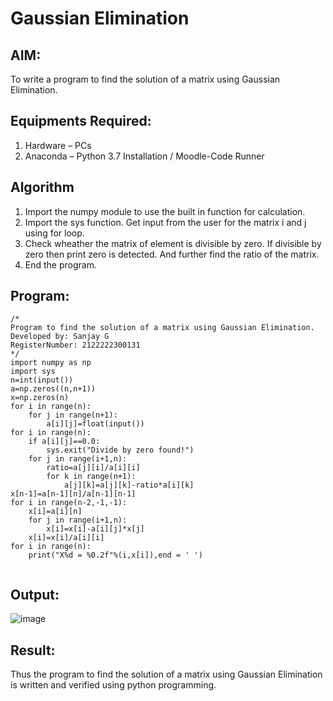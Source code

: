 # Gaussian Elimination

## AIM:
To write a program to find the solution of a matrix using Gaussian Elimination.

## Equipments Required:
1. Hardware – PCs
2. Anaconda – Python 3.7 Installation / Moodle-Code Runner

## Algorithm
1. Import the numpy module to use the built in function for calculation.
2. Import the sys function. Get input from the user for the matrix i and j using for loop.
3. Check wheather the matrix of element is divisible by zero. If divisible by zero then print zero is detected. And further find the ratio of the matrix.
4. End the program.

## Program:
```
/*
Program to find the solution of a matrix using Gaussian Elimination.
Developed by: Sanjay G
RegisterNumber: 2122222300131
*/
import numpy as np
import sys
n=int(input())
a=np.zeros((n,n+1))
x=np.zeros(n)
for i in range(n):
    for j in range(n+1):
        a[i][j]=float(input())
for i in range(n):
    if a[i][j]==0.0:
        sys.exit("Divide by zero found!")
    for j in range(i+1,n):
        ratio=a[j][i]/a[i][i]
        for k in range(n+1):
            a[j][k]=a[j][k]-ratio*a[i][k]
x[n-1]=a[n-1][n]/a[n-1][n-1]
for i in range(n-2,-1,-1):
    x[i]=a[i][n]
    for j in range(i+1,n):
        x[i]=x[i]-a[i][j]*x[j]
    x[i]=x[i]/a[i][i]
for i in range(n):
    print("X%d = %0.2f"%(i,x[i]),end = ' ')
    
```

## Output:
![image](https://github.com/Sanjay-sg/Gaussian/assets/119559022/d39ade9a-1ea4-4b51-9093-615206874d79)


## Result:
Thus the program to find the solution of a matrix using Gaussian Elimination is written and verified using python programming.


